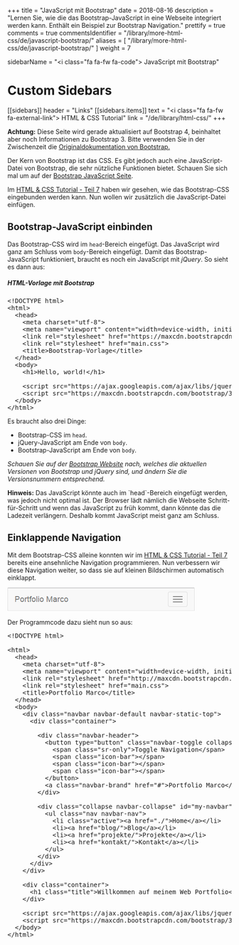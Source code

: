 +++
title = "JavaScript mit Bootstrap"
date = 2018-08-16
description = "Lernen Sie, wie die das Bootstrap-JavaScript in eine Webseite integriert werden kann. Enthält ein Beispiel zur Bootstrap Navigation."
prettify = true
comments = true
commentsIdentifier = "/library/more-html-css/de/javascript-bootstrap/"
aliases = [ 
  "/library/more-html-css/de/javascript-bootstrap/" 
]
weight = 7

sidebarName = "<i class=\"fa fa-fw fa-code\"></i> JavaScript mit Bootstrap"

# Custom Sidebars
[[sidebars]]
header = "Links"
[[sidebars.items]]
text = "<i class=\"fa fa-fw fa-external-link\"></i> HTML & CSS Tutorial"
link = "/de/library/html-css/"
+++

<div class="alert alert-danger">
<strong>Achtung:</strong> Diese Seite wird gerade aktualisiert auf Bootstrap 4, beinhaltet aber noch Informationen zu Bootstrap 3. Bitte verwenden Sie in der Zwischenzeit die <a class="alert-link" target="_blank" href="https://getbootstrap.com/">Originaldokumentation von Bootstrap.</a> 
</div>

Der Kern von Bootstrap ist das CSS. Es gibt jedoch auch eine JavaScript-Datei von Bootstrap, die sehr nützliche Funktionen bietet. Schauen Sie sich mal um auf der [Bootstrap JavaScript Seite](http://holdirbootstrap.de/javascript/).

Im [HTML & CSS Tutorial - Teil 7](/library/html-css/de/part7/) haben wir gesehen, wie das Bootstrap-CSS eingebunden werden kann. Nun wollen wir zusätzlich die JavaScript-Datei einfügen.


## Bootstrap-JavaScript einbinden

Das Bootstrap-CSS wird im `head`-Bereich eingefügt. Das JavaScript wird ganz am Schluss vom `body`-Bereich eingefügt. Damit das Bootstrap-JavaScript funktioniert, braucht es noch ein JavaScript mit *jQuery*. So sieht es dann aus:

##### HTML-Vorlage mit Bootstrap

<pre class="prettyprint lang-html">
&lt;!DOCTYPE html>
&lt;html>
  &lt;head>
    &lt;meta charset="utf-8">
    &lt;meta name="viewport" content="width=device-width, initial-scale=1">
    &lt;link rel="stylesheet" href="https://maxcdn.bootstrapcdn.com/bootstrap/3.3.4/css/bootstrap.min.css">
    &lt;link rel="stylesheet" href="main.css">
    &lt;title>Bootstrap-Vorlage&lt;/title>
  &lt;/head>
  &lt;body>
    &lt;h1>Hello, world!&lt;/h1>

    &lt;script src="https://ajax.googleapis.com/ajax/libs/jquery/1.11.2/jquery.min.js">&lt;/script>
    &lt;script src="https://maxcdn.bootstrapcdn.com/bootstrap/3.3.4/js/bootstrap.min.js">&lt;/script>
  &lt;/body>
&lt;/html>
</pre>

Es braucht also drei Dinge:

* Bootstrap-CSS im `head`.
* jQuery-JavaScript am Ende von `body`.
* Bootstrap-JavaScript am Ende von `body`.


*Schauen Sie auf der [Bootstrap Website](http://holdirbootstrap.de/los-gehts/) nach, welches die aktuellen Versionen von Bootstrap und jQuery sind, und ändern Sie die Versionsnummern entsprechend.*


<div class="alert alert-info">
  <strong>Hinweis:</strong> Das JavaScript könnte auch im `head`-Bereich eingefügt werden, was jedoch nicht optimal ist. Der Browser lädt nämlich die Webseite Schritt-für-Schritt und wenn das JavaScript zu früh kommt, dann könnte das die Ladezeit verlängern. Deshalb kommt JavaScript meist ganz am Schluss.
</div>


## Einklappende Navigation

Mit dem Bootstrap-CSS alleine konnten wir im [HTML & CSS Tutorial - Teil 7](/library/html-css/de/part7#navigation-mit-bootstrap) bereits eine ansehnliche Navigation programmieren. Nun verbessern wir diese Navigation weiter, so dass sie auf kleinen Bildschirmen automatisch einklappt.

![Navigation eingeklappt](navigation-collapsed.png)

Der Programmcode dazu sieht nun so aus:

<pre class="prettyprint lang-html">
&lt;!DOCTYPE html>

&lt;html>
  &lt;head>
    &lt;meta charset="utf-8">
    &lt;meta name="viewport" content="width=device-width, initial-scale=1">
    &lt;link rel="stylesheet" href="http://maxcdn.bootstrapcdn.com/bootstrap/3.3.4/css/bootstrap.min.css">
    &lt;link rel="stylesheet" href="main.css">
    &lt;title>Portfolio Marco&lt;/title>
  &lt;/head>
  &lt;body>
    &lt;div class="navbar navbar-default navbar-static-top">
      &lt;div class="container">
        
        &lt;div class="navbar-header">
          &lt;button type="button" class="navbar-toggle collapsed" data-toggle="collapse" data-target="#my-navbar">
            &lt;span class="sr-only">Toggle Navigation&lt;/span>
            &lt;span class="icon-bar">&lt;/span>
            &lt;span class="icon-bar">&lt;/span>
            &lt;span class="icon-bar">&lt;/span>
          &lt;/button>
          &lt;a class="navbar-brand" href="#">Portfolio Marco&lt;/a>
        &lt;/div>
        
        &lt;div class="collapse navbar-collapse" id="my-navbar">
          &lt;ul class="nav navbar-nav">
            &lt;li class="active">&lt;a href="./">Home&lt;/a>&lt;/li>
            &lt;li>&lt;a href="blog/">Blog&lt;/a>&lt;/li>
            &lt;li>&lt;a href="projekte/">Projekte&lt;/a>&lt;/li>
            &lt;li>&lt;a href="kontakt/">Kontakt&lt;/a>&lt;/li>
          &lt;/ul>
        &lt;/div>
      &lt;/div>
    &lt;/div>
    
    &lt;div class="container">
      &lt;h1 class="title">Willkommen auf meinem Web Portfolio&lt;/h1>
    &lt;/div>
    
    &lt;script src="https://ajax.googleapis.com/ajax/libs/jquery/1.11.2/jquery.min.js">&lt;/script>
    &lt;script src="https://maxcdn.bootstrapcdn.com/bootstrap/3.3.4/js/bootstrap.min.js">&lt;/script>
  &lt;/body>
&lt;/html>
</pre>



